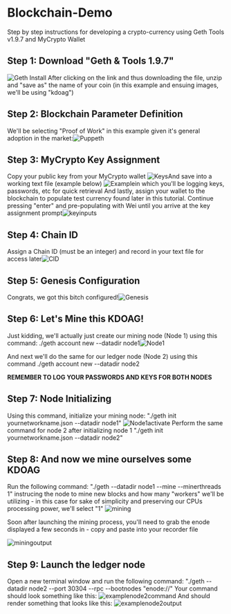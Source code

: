 # Blockchain-Demo
Step by step instructions for developing a crypto-currency using Geth Tools v1.9.7 and MyCrypto Wallet
## Step 1: Download "Geth & Tools 1.9.7"
![Geth Install](screens/1a.png)
After clicking on the link and thus downloading the file, unzip and "save as" the name of your coin (in this example and ensuing images, we'll be using "kdoag")
## Step 2: Blockchain Parameter Definition 
We'll be selecting "Proof of Work" in this example given it's general adoption in the market:![Puppeth](screens/step1.png)
## Step 3: MyCrypto Key Assignment
Copy your public key from your MyCrypto wallet ![Keys](screens/Keys.png)And save into a working text file (example below) ![Example](screens/examplenotes.png)in which you'll be logging keys, passwords, etc for quick retrieval
And lastly, assign your wallet to the blockchain to populate test currency found later in this tutorial. Continue pressing "enter" and pre-populating with Wei until you arrive at the key assignment prompt![keyinputs](screens/publickeyselection.png)
## Step 4: Chain ID
Assign a Chain ID (must be an integer) and record in your text file for access later![CID](screens/chainid.png)
## Step 5: Genesis Configuration
Congrats, we got this bitch configured!![Genesis](screens/genesisconfig.png)
## Step 6: Let's Mine this KDOAG!
Just kidding, we'll actually just create our mining node (Node 1) using this command: ./geth account new --datadir node1![Node1](screens/node1.png)

And next we'll do the same for our ledger node (Node 2) using this command ./geth account new --datadir node2

**REMEMBER TO LOG YOUR PASSWORDS AND KEYS FOR BOTH NODES**

## Step 7: Node Initializing
Using this command, initialize your mining node: "./geth init yournetworkname.json --datadir node1" ![Node1activate](screens/miningnode.png)
Perform the same command for node 2 after initializing node 1 "./geth init yournetworkname.json --datadir node2"
## Step 8: And now we mine ourselves some KDOAG
Run the following command: "./geth --datadir node1 --mine --minerthreads 1" instrucing the node to mine new blocks and how many "workers" we'll be utilizing - in this case for sake of simplicity and preserving our CPUs processing power, we'll select "1" ![mining](screens/mining.png)

Soon after launching the mining process, you'll need to grab the enode displayed a few seconds in - copy and paste into your recorder file

![miningoutput](screens/miningoutput.png)

## Step 9: Launch the ledger node
Open a new terminal window and run the following command: "./geth --datadir node2 --port 30304 --rpc --bootnodes "enode://<replace with node1 enode address>"
Your command should look something like this: ![examplenode2command](screens/examplenode2.png)
And should render something that looks like this: ![examplenode2output](screens/step9.png)
